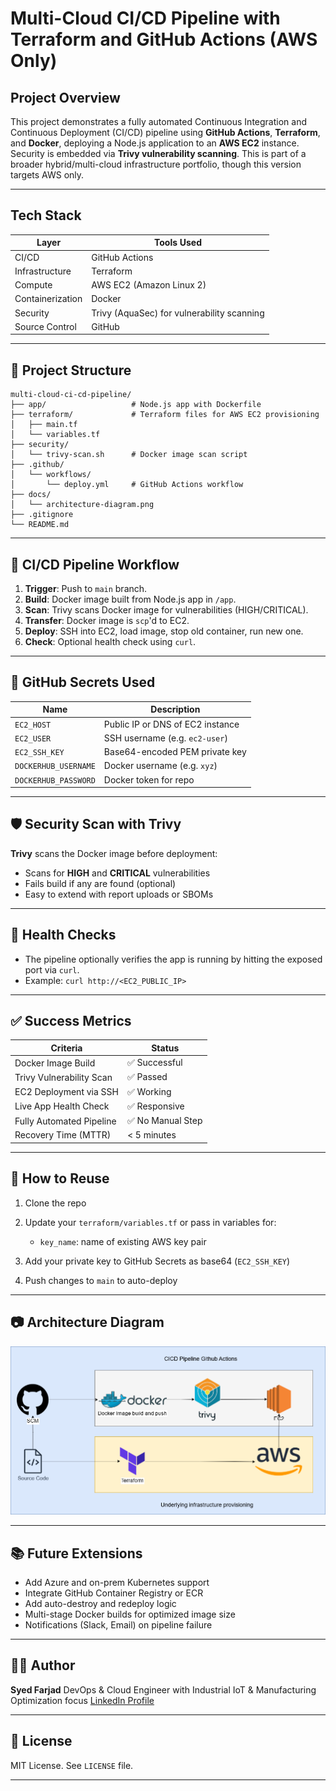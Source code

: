 # Multi-Cloud CI/CD Pipeline with Terraform and GitHub Actions (AWS Only)

## Project Overview

This project demonstrates a fully automated Continuous Integration and Continuous Deployment (CI/CD) pipeline using **GitHub Actions**, **Terraform**, and **Docker**, deploying a Node.js application to an **AWS EC2** instance. Security is embedded via **Trivy vulnerability scanning**. This is part of a broader hybrid/multi-cloud infrastructure portfolio, though this version targets AWS only.

---

## Tech Stack

| Layer            | Tools Used                                 |
| ---------------- | ------------------------------------------ |
| CI/CD            | GitHub Actions                             |
| Infrastructure   | Terraform                                  |
| Compute          | AWS EC2 (Amazon Linux 2)                   |
| Containerization | Docker                                     |
| Security         | Trivy (AquaSec) for vulnerability scanning |
| Source Control   | GitHub                                     |

---

## 📁 Project Structure

```
multi-cloud-ci-cd-pipeline/
├── app/                   # Node.js app with Dockerfile
├── terraform/             # Terraform files for AWS EC2 provisioning
│   ├── main.tf
│   └── variables.tf
├── security/
│   └── trivy-scan.sh      # Docker image scan script
├── .github/
│   └── workflows/
│       └── deploy.yml     # GitHub Actions workflow
├── docs/
│   └── architecture-diagram.png
├── .gitignore
└── README.md
```

---

## 🚀 CI/CD Pipeline Workflow

1. **Trigger**: Push to `main` branch.
2. **Build**: Docker image built from Node.js app in `/app`.
3. **Scan**: Trivy scans Docker image for vulnerabilities (HIGH/CRITICAL).
4. **Transfer**: Docker image is `scp`'d to EC2.
5. **Deploy**: SSH into EC2, load image, stop old container, run new one.
6. **Check**: Optional health check using `curl`.

---

## 🔐 GitHub Secrets Used

| Name          | Description                      |
| ------------- | -------------------------------- |
| `EC2_HOST`    | Public IP or DNS of EC2 instance |
| `EC2_USER`    | SSH username (e.g. `ec2-user`)   |
| `EC2_SSH_KEY` | Base64-encoded PEM private key   |
| `DOCKERHUB_USERNAME`    | Docker username (e.g. `xyz`)   |
| `DOCKERHUB_PASSWORD` | Docker token for repo   |

---

## 🛡️ Security Scan with Trivy

**Trivy** scans the Docker image before deployment:

* Scans for **HIGH** and **CRITICAL** vulnerabilities
* Fails build if any are found (optional)
* Easy to extend with report uploads or SBOMs

---

## 🧪 Health Checks

* The pipeline optionally verifies the app is running by hitting the exposed port via `curl`.
* Example: `curl http://<EC2_PUBLIC_IP>`

---

## ✅ Success Metrics

| Criteria                 | Status           |
| ------------------------ | ---------------- |
| Docker Image Build       | ✅ Successful     |
| Trivy Vulnerability Scan | ✅ Passed         |
| EC2 Deployment via SSH   | ✅ Working        |
| Live App Health Check    | ✅ Responsive     |
| Fully Automated Pipeline | ✅ No Manual Step |
| Recovery Time (MTTR)     | < 5 minutes      |

---

## 📌 How to Reuse

1. Clone the repo
2. Update your `terraform/variables.tf` or pass in variables for:

   * `key_name`: name of existing AWS key pair
3. Add your private key to GitHub Secrets as base64 (`EC2_SSH_KEY`)
4. Push changes to `main` to auto-deploy

---

## 📷 Architecture Diagram

![Architecture](docs/architecture-diagram.png)

---

## 📚 Future Extensions

* Add Azure and on-prem Kubernetes support
* Integrate GitHub Container Registry or ECR
* Add auto-destroy and redeploy logic
* Multi-stage Docker builds for optimized image size
* Notifications (Slack, Email) on pipeline failure

---

## 👨‍💻 Author

**Syed Farjad**
DevOps & Cloud Engineer with Industrial IoT & Manufacturing Optimization focus
[LinkedIn Profile](https://www.linkedin.com/in/syedfarjad23/)

---

## 📝 License

MIT License. See `LICENSE` file.

---
